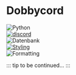 # Dobbycord

![Python](https://img.shields.io/badge/python-3.10.8-4B8BBE.svg)    
[![discord](https://img.shields.io/badge/discord-2.0.1-7289da.svg)](https://github.com/Rapptz/discord.py)   
![Datenbank](https://img.shields.io/badge/MongoDB-5.0.7-2b531d.svg)     
[![Styling](https://img.shields.io/badge/styling-black-000000.svg)](https://github.com/ambv/black)  
![Formatting](<https://img.shields.io/badge/formatting-pep8-FFD43B.svg>)

::: tip
to be continued...
:::